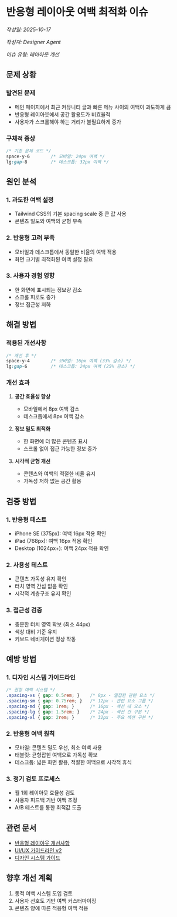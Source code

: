 # 반응형 레이아웃 여백 최적화 이슈

*작성일: 2025-10-17*

*작성자: Designer Agent*

*이슈 유형: 레이아웃 개선*

## 문제 상황

### 발견된 문제
- 메인 페이지에서 최근 커뮤니티 글과 빠른 메뉴 사이의 여백이 과도하게 큼
- 반응형 레이아웃에서 공간 활용도가 비효율적
- 사용자가 스크롤해야 하는 거리가 불필요하게 증가

### 구체적 증상
```css
/* 기존 문제 코드 */
space-y-6        /* 모바일: 24px 여백 */
lg:gap-8         /* 데스크톱: 32px 여백 */
```

## 원인 분석

### 1. 과도한 여백 설정
- Tailwind CSS의 기본 spacing scale 중 큰 값 사용
- 콘텐츠 밀도와 여백의 균형 부족

### 2. 반응형 고려 부족
- 모바일과 데스크톱에서 동일한 비율의 여백 적용
- 화면 크기별 최적화된 여백 설정 필요

### 3. 사용자 경험 영향
- 한 화면에 표시되는 정보량 감소
- 스크롤 피로도 증가
- 정보 접근성 저하

## 해결 방법

### 적용된 개선사항
```css
/* 개선 후 */
space-y-4        /* 모바일: 16px 여백 (33% 감소) */
lg:gap-6         /* 데스크톱: 24px 여백 (25% 감소) */
```

### 개선 효과
1. **공간 효율성 향상**
   - 모바일에서 8px 여백 감소
   - 데스크톱에서 8px 여백 감소

2. **정보 밀도 최적화**
   - 한 화면에 더 많은 콘텐츠 표시
   - 스크롤 없이 접근 가능한 정보 증가

3. **시각적 균형 개선**
   - 콘텐츠와 여백의 적절한 비율 유지
   - 가독성 저하 없는 공간 활용

## 검증 방법

### 1. 반응형 테스트
- iPhone SE (375px): 여백 16px 적용 확인
- iPad (768px): 여백 16px 적용 확인  
- Desktop (1024px+): 여백 24px 적용 확인

### 2. 사용성 테스트
- 콘텐츠 가독성 유지 확인
- 터치 영역 간섭 없음 확인
- 시각적 계층구조 유지 확인

### 3. 접근성 검증
- 충분한 터치 영역 확보 (최소 44px)
- 색상 대비 기준 유지
- 키보드 네비게이션 정상 작동

## 예방 방법

### 1. 디자인 시스템 가이드라인
```css
/* 권장 여백 시스템 */
.spacing-xs { gap: 0.5rem; }    /* 8px - 밀접한 관련 요소 */
.spacing-sm { gap: 0.75rem; }   /* 12px - 관련 요소 그룹 */
.spacing-md { gap: 1rem; }      /* 16px - 섹션 내 요소 */
.spacing-lg { gap: 1.5rem; }    /* 24px - 섹션 간 구분 */
.spacing-xl { gap: 2rem; }      /* 32px - 주요 섹션 구분 */
```

### 2. 반응형 여백 원칙
- 모바일: 콘텐츠 밀도 우선, 최소 여백 사용
- 태블릿: 균형잡힌 여백으로 가독성 확보
- 데스크톱: 넓은 화면 활용, 적절한 여백으로 시각적 휴식

### 3. 정기 검토 프로세스
- 월 1회 레이아웃 효율성 검토
- 사용자 피드백 기반 여백 조정
- A/B 테스트를 통한 최적값 도출

## 관련 문서
- [반응형 레이아웃 개선사항](../responsive-layout-improvements.md)
- [UI/UX 가이드라인 v2](../ui-ux-guidelines-v2.md)
- [디자인 시스템 가이드](../figma-design-system-guide.md)

## 향후 개선 계획
1. 동적 여백 시스템 도입 검토
2. 사용자 선호도 기반 여백 커스터마이징
3. 콘텐츠 양에 따른 적응형 여백 적용
